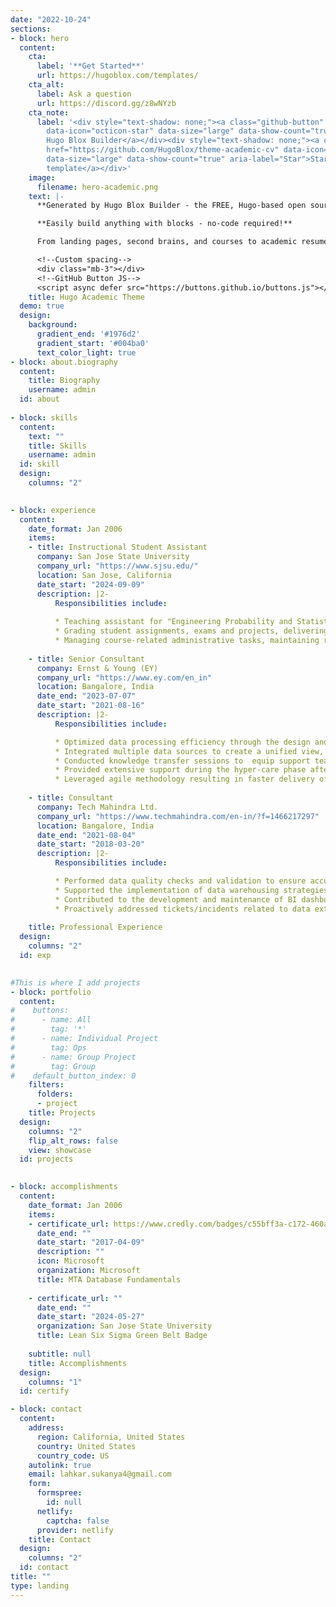 ```yaml
---
date: "2022-10-24"
sections:
- block: hero
  content:
    cta:
      label: '**Get Started**'
      url: https://hugoblox.com/templates/
    cta_alt:
      label: Ask a question
      url: https://discord.gg/z8wNYzb
    cta_note:
      label: '<div style="text-shadow: none;"><a class="github-button" href="https://github.com/HugoBlox/hugo-blox-builder"
        data-icon="octicon-star" data-size="large" data-show-count="true" aria-label="Star">Star
        Hugo Blox Builder</a></div><div style="text-shadow: none;"><a class="github-button"
        href="https://github.com/HugoBlox/theme-academic-cv" data-icon="octicon-star"
        data-size="large" data-show-count="true" aria-label="Star">Star the Academic
        template</a></div>'
    image:
      filename: hero-academic.png
    text: |-
      **Generated by Hugo Blox Builder - the FREE, Hugo-based open source website builder trusted by 500,000+ sites.**

      **Easily build anything with blocks - no-code required!**

      From landing pages, second brains, and courses to academic resumés, conferences, and tech blogs.

      <!--Custom spacing-->
      <div class="mb-3"></div>
      <!--GitHub Button JS-->
      <script async defer src="https://buttons.github.io/buttons.js"></script>
    title: Hugo Academic Theme
  demo: true
  design:
    background:
      gradient_end: '#1976d2'
      gradient_start: '#004ba0'
      text_color_light: true
- block: about.biography
  content:
    title: Biography
    username: admin
  id: about
  
- block: skills
  content:
    text: ""
    title: Skills
    username: admin
  id: skill
  design:
    columns: "2"

    
- block: experience
  content:
    date_format: Jan 2006
    items:
    - title: Instructional Student Assistant
      company: San Jose State University
      company_url: "https://www.sjsu.edu/"
      location: San Jose, California
      date_start: "2024-09-09"
      description: |2-
          Responsibilities include:
          
          * Teaching assistant for "Engineering Probability and Statistics".
          * Grading student assignments, exams and projects, delivering feedback to aid in their academic development.
          * Managing course-related administrative tasks, maintaining records, supporting faculty research with data collection and literature reviews, and addressing student inquiries during office hours.
          
    - title: Senior Consultant
      company: Ernst & Young (EY)
      company_url: "https://www.ey.com/en_in"
      location: Bangalore, India
      date_end: "2023-07-07"
      date_start: "2021-08-16"
      description: |2-
          Responsibilities include:

          * Optimized data processing efficiency through the design and implementation of key SAP BI components and data flows.
          * Integrated multiple data sources to create a unified view, improving business operations and enhancing data integrity and reliability.
          * Conducted knowledge transfer sessions to  equip support teams with the necessary skills and insights. 
          * Provided extensive support during the hyper-care phase after successful GO-LIVE, ensuring a smooth transition.
          * Leveraged agile methodology resulting in faster delivery of BI solutions.
          
    - title: Consultant
      company: Tech Mahindra Ltd.
      company_url: "https://www.techmahindra.com/en-in/?f=1466217297"
      location: Bangalore, India
      date_end: "2021-08-04"
      date_start: "2018-03-20"
      description: |2-
          Responsibilities include:

          * Performed data quality checks and validation to ensure accurate data reporting for business intelligence solutions.
          * Supported the implementation of data warehousing strategies to optimize data storage and retrieval, streamlining data integration and accessibility.
          * Contributed to the development and maintenance of BI dashboards, enhancing data visibility.
          * Proactively addressed tickets/incidents related to data extractions, data load failures, and performance issues, mitigating risks and minimizing disruptions to business operations.
          
    title: Professional Experience
  design:
    columns: "2"
  id: exp
    

#This is where I add projects
- block: portfolio
  content:
#    buttons:
#      - name: All
#        tag: '*'
#      - name: Individual Project
#        tag: Ops
#      - name: Group Project
#        tag: Group
#    default_button_index: 0
    filters: 
      folders:
      - project
    title: Projects
  design:
    columns: "2"
    flip_alt_rows: false
    view: showcase
  id: projects

  
- block: accomplishments
  content:
    date_format: Jan 2006
    items:
    - certificate_url: https://www.credly.com/badges/c55bff3a-c172-460a-89d7-502e8951d3c1/public_url
      date_end: ""
      date_start: "2017-04-09"
      description: ""
      icon: Microsoft
      organization: Microsoft
      title: MTA Database Fundamentals
      
    - certificate_url: ""
      date_end: ""
      date_start: "2024-05-27"
      organization: San Jose State University
      title: Lean Six Sigma Green Belt Badge
   
    subtitle: null
    title: Accomplishments
  design:
    columns: "1"    
  id: certify

- block: contact
  content:
    address:
      region: California, United States
      country: United States
      country_code: US
    autolink: true
    email: lahkar.sukanya4@gmail.com
    form:
      formspree:
        id: null
      netlify:
        captcha: false
      provider: netlify
    title: Contact
  design:
    columns: "2"
  id: contact
title: ""
type: landing
---
```


